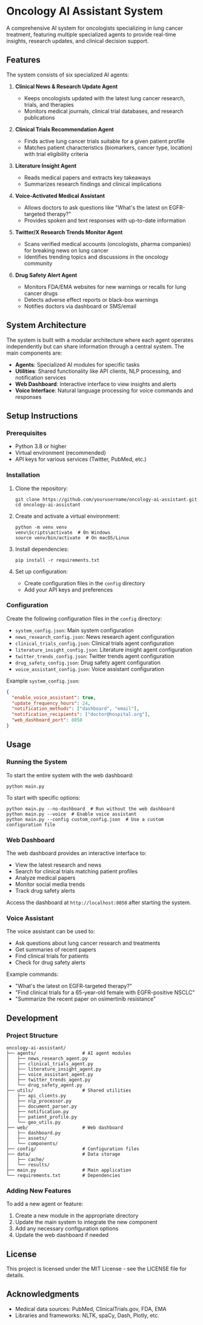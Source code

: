 # Oncology AI Assistant System

A comprehensive AI system for oncologists specializing in lung cancer treatment, featuring multiple specialized agents to provide real-time insights, research updates, and clinical decision support.

## Features

The system consists of six specialized AI agents:

1. **Clinical News & Research Update Agent**
   - Keeps oncologists updated with the latest lung cancer research, trials, and therapies
   - Monitors medical journals, clinical trial databases, and research publications

2. **Clinical Trials Recommendation Agent**
   - Finds active lung cancer trials suitable for a given patient profile
   - Matches patient characteristics (biomarkers, cancer type, location) with trial eligibility criteria

3. **Literature Insight Agent**
   - Reads medical papers and extracts key takeaways
   - Summarizes research findings and clinical implications

4. **Voice-Activated Medical Assistant**
   - Allows doctors to ask questions like "What's the latest on EGFR-targeted therapy?"
   - Provides spoken and text responses with up-to-date information

5. **Twitter/X Research Trends Monitor Agent**
   - Scans verified medical accounts (oncologists, pharma companies) for breaking news on lung cancer
   - Identifies trending topics and discussions in the oncology community

6. **Drug Safety Alert Agent**
   - Monitors FDA/EMA websites for new warnings or recalls for lung cancer drugs
   - Detects adverse effect reports or black-box warnings
   - Notifies doctors via dashboard or SMS/email

## System Architecture

The system is built with a modular architecture where each agent operates independently but can share information through a central system. The main components are:

- **Agents**: Specialized AI modules for specific tasks
- **Utilities**: Shared functionality like API clients, NLP processing, and notification services
- **Web Dashboard**: Interactive interface to view insights and alerts
- **Voice Interface**: Natural language processing for voice commands and responses

## Setup Instructions

### Prerequisites

- Python 3.8 or higher
- Virtual environment (recommended)
- API keys for various services (Twitter, PubMed, etc.)

### Installation

1. Clone the repository:
   ```
   git clone https://github.com/yourusername/oncology-ai-assistant.git
   cd oncology-ai-assistant
   ```

2. Create and activate a virtual environment:
   ```
   python -m venv venv
   venv\Scripts\activate  # On Windows
   source venv/bin/activate  # On macOS/Linux
   ```

3. Install dependencies:
   ```
   pip install -r requirements.txt
   ```

4. Set up configuration:
   - Create configuration files in the `config` directory
   - Add your API keys and preferences

### Configuration

Create the following configuration files in the `config` directory:

- `system_config.json`: Main system configuration
- `news_research_config.json`: News research agent configuration
- `clinical_trials_config.json`: Clinical trials agent configuration
- `literature_insight_config.json`: Literature insight agent configuration
- `twitter_trends_config.json`: Twitter trends agent configuration
- `drug_safety_config.json`: Drug safety agent configuration
- `voice_assistant_config.json`: Voice assistant configuration

Example `system_config.json`:
```json
{
  "enable_voice_assistant": true,
  "update_frequency_hours": 24,
  "notification_methods": ["dashboard", "email"],
  "notification_recipients": ["doctor@hospital.org"],
  "web_dashboard_port": 8050
}
```

## Usage

### Running the System

To start the entire system with the web dashboard:

```
python main.py
```

To start with specific options:

```
python main.py --no-dashboard  # Run without the web dashboard
python main.py --voice  # Enable voice assistant
python main.py --config custom_config.json  # Use a custom configuration file
```

### Web Dashboard

The web dashboard provides an interactive interface to:
- View the latest research and news
- Search for clinical trials matching patient profiles
- Analyze medical papers
- Monitor social media trends
- Track drug safety alerts

Access the dashboard at `http://localhost:8050` after starting the system.

### Voice Assistant

The voice assistant can be used to:
- Ask questions about lung cancer research and treatments
- Get summaries of recent papers
- Find clinical trials for patients
- Check for drug safety alerts

Example commands:
- "What's the latest on EGFR-targeted therapy?"
- "Find clinical trials for a 65-year-old female with EGFR-positive NSCLC"
- "Summarize the recent paper on osimertinib resistance"

## Development

### Project Structure

```
oncology-ai-assistant/
├── agents/                 # AI agent modules
│   ├── news_research_agent.py
│   ├── clinical_trials_agent.py
│   ├── literature_insight_agent.py
│   ├── voice_assistant_agent.py
│   ├── twitter_trends_agent.py
│   └── drug_safety_agent.py
├── utils/                  # Shared utilities
│   ├── api_clients.py
│   ├── nlp_processor.py
│   ├── document_parser.py
│   ├── notification.py
│   ├── patient_profile.py
│   └── geo_utils.py
├── web/                    # Web dashboard
│   ├── dashboard.py
│   ├── assets/
│   └── components/
├── config/                 # Configuration files
├── data/                   # Data storage
│   ├── cache/
│   └── results/
├── main.py                 # Main application
└── requirements.txt        # Dependencies
```

### Adding New Features

To add a new agent or feature:
1. Create a new module in the appropriate directory
2. Update the main system to integrate the new component
3. Add any necessary configuration options
4. Update the web dashboard if needed

## License

This project is licensed under the MIT License - see the LICENSE file for details.

## Acknowledgments

- Medical data sources: PubMed, ClinicalTrials.gov, FDA, EMA
- Libraries and frameworks: NLTK, spaCy, Dash, Plotly, etc.
